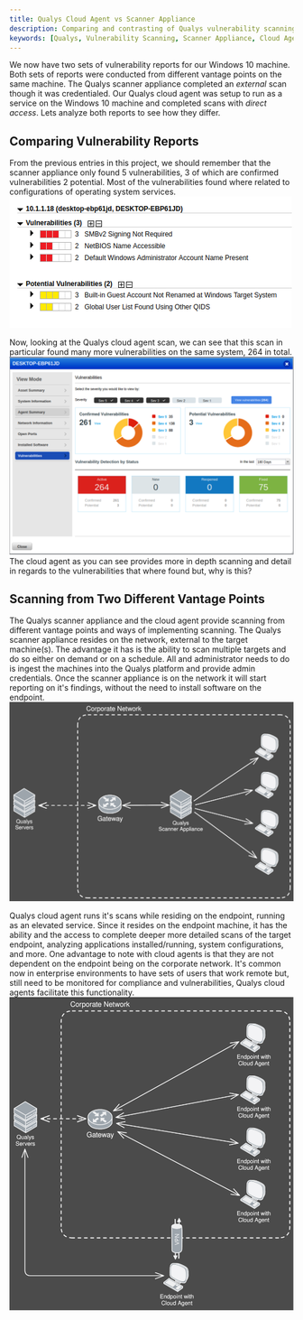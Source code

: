 ```yaml
---
title: Qualys Cloud Agent vs Scanner Appliance
description: Comparing and contrasting of Qualys vulnerability scanning methods and why both are needed for full reporting.
keywords: [Qualys, Vulnerability Scanning, Scanner Appliance, Cloud Agent, Vulnerability Management]
---
```


We now have two sets of vulnerability reports for our Windows 10 machine. Both sets of reports were conducted from different vantage points on the same machine. The Qualys scanner appliance completed an *external* scan though it was credentialed. Our Qualys cloud agent was setup to run as a service on the Windows 10 machine and completed scans with *direct access*. Lets analyze both reports to see how they differ.

## Comparing Vulnerability Reports

From the previous entries in this project, we should remember that the scanner appliance only found 5 vulnerabilities, 3 of which are confirmed vulnerabilities 2 potential. Most of the vulnerabilities found where related to configurations of operating system services.
![Scanner Appliance Output](img/567474e8bffdc28f0935ff7eda4432f0.png)

Now, looking at the Qualys cloud agent scan, we can see that this scan in particular found many more vulnerabilities on the same system, 264 in total. 
![Cloud Agent Output](img/376e27dcb0bd53ad674c2cfaf9403827.png)
The cloud agent as you can see provides more in depth scanning and detail in regards to the vulnerabilities that where found but, why is this?

## Scanning from Two Different Vantage Points

The Qualys scanner appliance and the cloud agent provide scanning from different vantage points and ways of implementing scanning. The Qualys scanner appliance resides on the network, external to the target machine(s). The advantage it has is the ability to scan multiple targets and do so either on demand or on a schedule. All and administrator needs to do is ingest the machines into the Qualys platform and provide admin credentials. Once the scanner appliance is on the network it will start reporting on it's findings, without the need to install software on the endpoint. 
![Scanner Appliance Topology](img/QualysScannerApplianceTopology.svg)

Qualys cloud agent runs it's scans while residing on the endpoint, running as an elevated service. Since it resides on the endpoint machine, it has the ability and the access to complete deeper more detailed scans of the target endpoint, analyzing applications installed/running, system configurations, and more. One advantage to note with cloud agents is that they are not dependent on the endpoint being on the corporate network. It's common now in enterprise environments to have sets of users that work remote but, still need to be monitored for compliance and vulnerabilities, Qualys cloud agents facilitate this functionality. 
![Cloud Agent Topology](img/QualysCloudAgentTopology.svg)